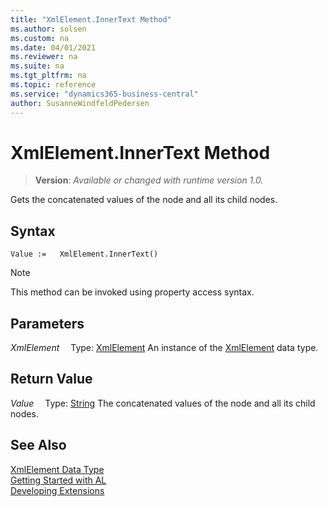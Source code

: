 ```yaml
---
title: "XmlElement.InnerText Method"
ms.author: solsen
ms.custom: na
ms.date: 04/01/2021
ms.reviewer: na
ms.suite: na
ms.tgt_pltfrm: na
ms.topic: reference
ms.service: "dynamics365-business-central"
author: SusanneWindfeldPedersen
---
```

[//]: # (START>DO_NOT_EDIT)
[//]: # (IMPORTANT:Do not edit any of the content between here and the END>DO_NOT_EDIT.)
[//]: # (Any modifications should be made in the .xml files in the ModernDev repo.)
# XmlElement.InnerText Method
> **Version**: _Available or changed with runtime version 1.0._

Gets the concatenated values of the node and all its child nodes.


## Syntax
```
Value :=   XmlElement.InnerText()
```
> [!NOTE]
> This method can be invoked using property access syntax.

## Parameters
*XmlElement*
&emsp;Type: [XmlElement](xmlelement-data-type.md)
An instance of the [XmlElement](xmlelement-data-type.md) data type.

## Return Value
*Value*
&emsp;Type: [String](../string/string-data-type.md)
The concatenated values of the node and all its child nodes.


[//]: # (IMPORTANT: END>DO_NOT_EDIT)
## See Also
[XmlElement Data Type](xmlelement-data-type.md)  
[Getting Started with AL](../../devenv-get-started.md)  
[Developing Extensions](../../devenv-dev-overview.md)